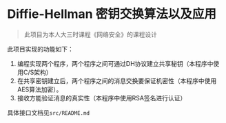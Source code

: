 # Diffie-Hellman 密钥交换算法以及应用

> 此项目为本人大三时课程《网络安全》的课程设计

此项目实现的功能如下：

1. 编程实现两个程序，两个程序之间可通过DH协议建立共享秘钥（本程序中使用C/S架构）
2. 在共享密钥建立后，两个程序之间的消息交换要保证机密性（本程序中使用AES算法加密）。
3. 接收方能验证消息的真实性（本程序中使用RSA签名进行认证）

具体接口文档见`src/README.md`
